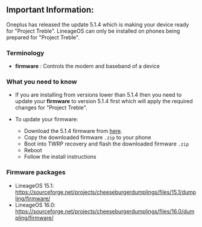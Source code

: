 ## Important Information:

Oneplus has released the update 5.1.4 which is making your device ready for "Project Treble".
LineageOS can only be installed on phones being prepared for "Project Treble".

### Terminology

- **firmware** : Controls the modem and baseband of a device

### What you need to know

- If you are installing from versions lower than 5.1.4 then you need to update your **firmware** to
  version 5.1.4 first which will apply the required changes for "Project Treble".

- To update your firmware:
  - Download the 5.1.4 firmware from [here](https://sourceforge.net/projects/cheeseburgerdumplings/files/15.1/dumpling/firmware/).
  - Copy the downloaded firmware `.zip` to your phone
  - Boot into TWRP recovery and flash the downloaded firmware `.zip`
  - Reboot
  - Follow the install instructions

### Firmware packages

- LineageOS 15.1: https://sourceforge.net/projects/cheeseburgerdumplings/files/15.1/dumpling/firmware/
- LineageOS 16.0: https://sourceforge.net/projects/cheeseburgerdumplings/files/16.0/dumpling/firmware/

